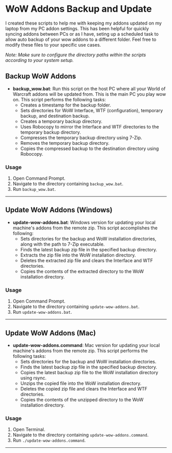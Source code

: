 # WoW Addons Backup and Update
I created these scripts to help me with keeping my addons updated on my laptop from my PC addon settings. This has been helpful for quickly syncing addons between PCs or as I have, seting up a scheduled task to allow auto backup of your wow addons to a different folder. Feel free to modify these files to your specific use cases.

*Note: Make sure to configure the directory paths within the scripts according to your system setup.*

## Backup WoW Addons
- **backup_wow.bat**: Run this script on the host PC where all your World of Warcraft addons will be updated from. This is the main PC you play wow on. This script performs the following tasks:
  - Creates a timestamp for the backup folder.
  - Sets directories for WoW Interface, WTF (configuration), temporary backup, and destination backup.
  - Creates a temporary backup directory.
  - Uses Robocopy to mirror the Interface and WTF directories to the temporary backup directory.
  - Compresses the temporary backup directory using 7-Zip.
  - Removes the temporary backup directory.
  - Copies the compressed backup to the destination directory using Robocopy.

### Usage
1. Open Command Prompt.
2. Navigate to the directory containing `backup_wow.bat`.
3. Run `backup_wow.bat`.

---

## Update WoW Addons (Windows)
- **update-wow-addons.bat**: Windows version for updating your local machine's addons from the remote zip. This script accomplishes the following:
  - Sets directories for the backup and WoW installation directories, along with the path to 7-Zip executable.
  - Finds the latest backup zip file in the specified backup directory.
  - Extracts the zip file into the WoW installation directory.
  - Deletes the extracted zip file and clears the Interface and WTF directories.
  - Copies the contents of the extracted directory to the WoW installation directory.

### Usage
1. Open Command Prompt.
2. Navigate to the directory containing `update-wow-addons.bat`.
3. Run `update-wow-addons.bat`.

---

## Update WoW Addons (Mac)
- **update-wow-addons.command**: Mac version for updating your local machine's addons from the remote zip. This script performs the following tasks:
  - Sets directories for the backup and WoW installation directories.
  - Finds the latest backup zip file in the specified backup directory.
  - Copies the latest backup zip file to the WoW installation directory using rsync.
  - Unzips the copied file into the WoW installation directory.
  - Deletes the copied zip file and clears the Interface and WTF directories.
  - Copies the contents of the unzipped directory to the WoW installation directory.

### Usage
1. Open Terminal.
2. Navigate to the directory containing `update-wow-addons.command`.
3. Run `./update-wow-addons.command`.

---


